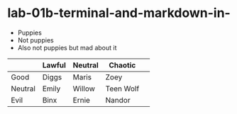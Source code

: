 # lab-01b-terminal-and-markdown-in-
* Puppies
* Not puppies
* Also not puppies but mad about it

|         | Lawful | Neutral | Chaotic   |   |
|---------|--------|---------|-----------|---|
| Good    | Diggs  | Maris   | Zoey      |   |
| Neutral | Emily  | Willow  | Teen Wolf |   |
| Evil    | Binx   | Ernie   | Nandor    |   |

